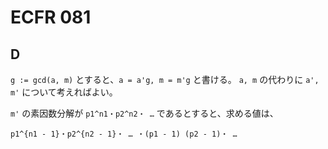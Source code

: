 # ECFR 081

## D
`g := gcd(a, m)` とすると、`a = a'g, m = m'g` と書ける。
`a, m` の代わりに `a', m'` について考えればよい。

`m'` の素因数分解が `p1^n1・p2^n2・ …` であるとすると、求める値は、
```
p1^{n1 - 1}・p2^{n2 - 1}・ … ・(p1 - 1) (p2 - 1)・ …
```
